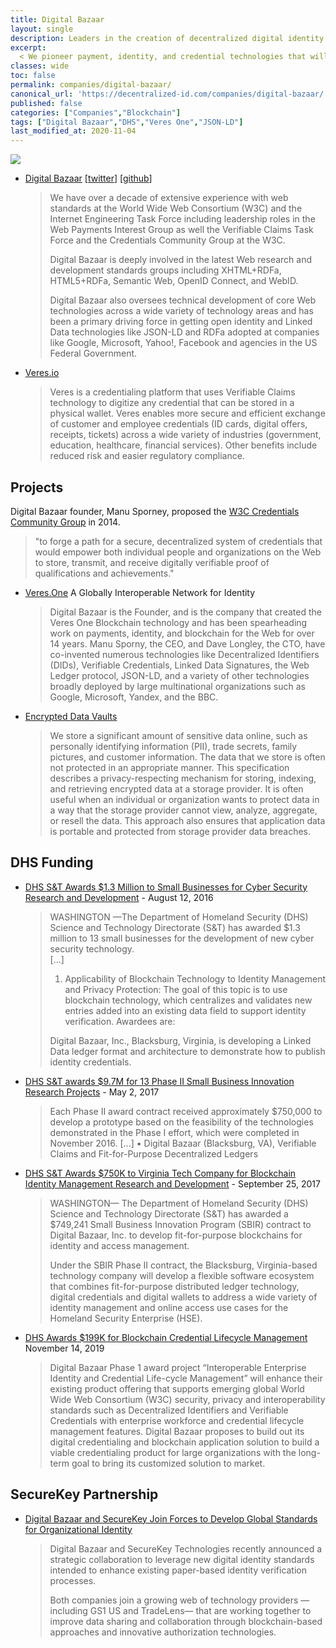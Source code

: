```yaml
---
title: Digital Bazaar
layout: single
description: Leaders in the creation of decentralized digital identity for the Web.
excerpt:
  < We pioneer payment, identity, and credential technologies that will power the next generation Web. We have been heavily involved in Web standards for over a decade, participate in cutting edge research and development, and contribute to the open source community. 
classes: wide
toc: false
permalink: companies/digital-bazaar/
canonical_url: 'https://decentralized-id.com/companies/digital-bazaar/'
published: false
categories: ["Companies","Blockchain"]
tags: ["Digital Bazaar","DHS","Veres One","JSON-LD"]
last_modified_at: 2020-11-04
---
```


![](https://i.imgur.com/v2ZuWeL.jpg)

* [Digital Bazaar](https://digitalbazaar.com/) [[twitter](https://twitter.com/digitalbazaar)] [[github](https://github.com/digitalbazaar)]
  > We have over a decade of extensive experience with web standards at the World Wide Web Consortium (W3C) and the Internet Engineering Task Force including leadership roles in the Web Payments Interest Group as well the Verifiable Claims Task Force and the Credentials Community Group at the W3C.
  > 
  > Digital Bazaar is  deeply involved in the latest Web research and development standards groups including XHTML+RDFa, HTML5+RDFa, Semantic Web, OpenID Connect, and WebID.
  > 
  > Digital Bazaar also oversees technical development of core Web technologies across a wide variety of technology areas and has been a primary driving force in getting open identity and Linked Data technologies like JSON-LD and RDFa adopted at companies like Google, Microsoft, Yahoo!, Facebook and agencies in the US Federal Government.

* [Veres.io](https://veres.io/)
  > Veres is a credentialing platform that uses Verifiable Claims technology to digitize any credential that can be stored in a physical wallet. Veres enables more secure and efficient exchange of customer and employee credentials (ID cards, digital offers, receipts, tickets) across a wide variety of industries (government, education, healthcare, financial services). Other benefits include reduced risk and easier regulatory compliance.

## Projects

Digital Bazaar founder, Manu Sporney, proposed the [W3C Credentials Community Group](http://web.archive.org/web/20181206060143/https://www.w3.org/community/credentials/charter-20140808/) in 2014.
  > "to forge a path for a secure, decentralized system of credentials that would empower both individual people and organizations on the Web to store, transmit, and receive digitally verifiable proof of qualifications and achievements." 

* [Veres.One](https://veres.one/summary/) A Globally Interoperable Network for Identity
  > Digital Bazaar is the Founder, and is the company that created the Veres One Blockchain technology and has been spearheading work on payments, identity, and blockchain for the Web for over 14 years. Manu Sporny, the CEO, and Dave Longley, the CTO, have co-invented numerous technologies like Decentralized Identifiers (DIDs), Verifiable Credentials, Linked Data Signatures, the Web Ledger protocol, JSON-LD, and a variety of other technologies broadly deployed by large multinational organizations such as Google, Microsoft, Yandex, and the BBC.

* [Encrypted Data Vaults](https://digitalbazaar.github.io/encrypted-data-vaults/)
  > We store a significant amount of sensitive data online, such as personally identifying information (PII), trade secrets, family pictures, and customer information. The data that we store is often not protected in an appropriate manner. This specification describes a privacy-respecting mechanism for storing, indexing, and retrieving encrypted data at a storage provider. It is often useful when an individual or organization wants to protect data in a way that the storage provider cannot view, analyze, aggregate, or resell the data. This approach also ensures that application data is portable and protected from storage provider data breaches.

## DHS Funding

* [DHS S&T Awards $1.3 Million to Small Businesses for Cyber Security Research and Development](https://www.dhs.gov/science-and-technology/news/2016/08/12/news-release-dhs-st-awards-13-million-small-businesses-cyber) - August 12, 2016
  > WASHINGTON —The Department of Homeland Security (DHS) Science and Technology Directorate (S&T) has awarded $1.3 million to 13 small businesses for the development of new cyber security technology.  
  > [...]
  > 1. Applicability of Blockchain Technology to Identity Management and Privacy Protection: The goal of this topic is to use blockchain technology, which centralizes and validates new entries added into an existing data field to support identity verification. Awardees are:
  > 
  > Digital Bazaar, Inc., Blacksburg, Virginia, is developing a Linked Data ledger format and architecture to demonstrate how to publish identity credentials.
* [DHS S&T awards $9.7M for 13 Phase II Small Business Innovation Research Projects](https://www.dhs.gov/science-and-technology/news/2017/05/02/press-release-dhs-st-awards-97m-13-phase-ii-sbir-projects) - May 2, 2017
  > Each Phase II award contract received approximately $750,000 to develop a prototype based on the feasibility of the technologies demonstrated in the Phase I effort, which were completed in November 2016.
  > [...]
  > • Digital Bazaar (Blacksburg, VA), Verifiable Claims and Fit-for-Purpose Decentralized Ledgers
* [DHS S&T Awards $750K to Virginia Tech Company for Blockchain Identity Management Research and Development](https://www.dhs.gov/science-and-technology/news/2017/09/25/news-release-dhs-st-awards-750k-virginia-tech-company) - September 25, 2017
  > WASHINGTON— The Department of Homeland Security (DHS) Science and Technology Directorate (S&T) has awarded a $749,241 Small Business Innovation Program (SBIR) contract to Digital Bazaar, Inc. to develop fit-for-purpose blockchains for identity and access management.
  > 
  > Under the SBIR Phase II contract, the Blacksburg, Virginia-based technology company will develop a flexible software ecosystem that combines fit-for-purpose distributed ledger technology, digital credentials and digital wallets to address a wide variety of identity management and online access use cases for the Homeland Security Enterprise (HSE). 
* [DHS Awards $199K for Blockchain Credential Lifecycle Management](https://www.dhs.gov/science-and-technology/news/2019/11/14/news-release-dhs-awards-199k-blockchain-tech) November 14, 2019
  > Digital Bazaar Phase 1 award project “Interoperable Enterprise Identity and Credential Life-cycle Management” will enhance their existing product offering that supports emerging global World Wide Web Consortium (W3C) security, privacy and interoperability standards such as Decentralized Identifiers and Verifiable Credentials with enterprise workforce and credential lifecycle management features. Digital Bazaar proposes to build out its digital credentialing and blockchain application solution to build a viable credentialing product for large organizations with the long-term goal to bring its customized solution to market.

## SecureKey Partnership

* [Digital Bazaar and SecureKey Join Forces to Develop Global Standards for Organizational Identity](https://security.world/digital-bazaar-and-securekey-join-forces-to-develop-global-standards-for-organizational-identity/)
  > Digital Bazaar and SecureKey Technologies recently announced a strategic collaboration to leverage new digital identity standards intended to enhance existing paper-based identity verification processes.
  > 
  > Both companies join a growing web of technology providers —including GS1 US and TradeLens— that are working together to improve data sharing and collaboration through blockchain-based approaches and innovative authorization technologies.